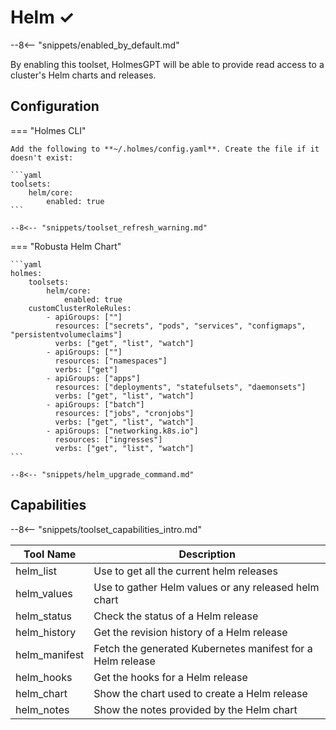 # Helm ✓

--8<-- "snippets/enabled_by_default.md"

By enabling this toolset, HolmesGPT will be able to provide read access to a cluster's Helm charts and releases.

## Configuration

=== "Holmes CLI"

    Add the following to **~/.holmes/config.yaml**. Create the file if it doesn't exist:

    ```yaml
    toolsets:
        helm/core:
            enabled: true
    ```

    --8<-- "snippets/toolset_refresh_warning.md"

=== "Robusta Helm Chart"

    ```yaml
    holmes:
        toolsets:
            helm/core:
                enabled: true
        customClusterRoleRules:
            - apiGroups: [""]
              resources: ["secrets", "pods", "services", "configmaps", "persistentvolumeclaims"]
              verbs: ["get", "list", "watch"]
            - apiGroups: [""]
              resources: ["namespaces"]
              verbs: ["get"]
            - apiGroups: ["apps"]
              resources: ["deployments", "statefulsets", "daemonsets"]
              verbs: ["get", "list", "watch"]
            - apiGroups: ["batch"]
              resources: ["jobs", "cronjobs"]
              verbs: ["get", "list", "watch"]
            - apiGroups: ["networking.k8s.io"]
              resources: ["ingresses"]
              verbs: ["get", "list", "watch"]
    ```

    --8<-- "snippets/helm_upgrade_command.md"

## Capabilities

--8<-- "snippets/toolset_capabilities_intro.md"

| Tool Name | Description |
|-----------|-------------|
| helm_list | Use to get all the current helm releases |
| helm_values | Use to gather Helm values or any released helm chart |
| helm_status | Check the status of a Helm release |
| helm_history | Get the revision history of a Helm release |
| helm_manifest | Fetch the generated Kubernetes manifest for a Helm release |
| helm_hooks | Get the hooks for a Helm release |
| helm_chart | Show the chart used to create a Helm release |
| helm_notes | Show the notes provided by the Helm chart |
